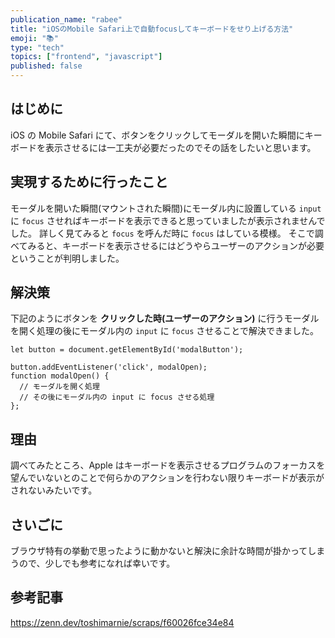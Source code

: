 ```yaml
---
publication_name: "rabee"
title: "iOSのMobile Safari上で自動focusしてキーボードをせり上げる方法"
emoji: "📚"
type: "tech"
topics: ["frontend", "javascript"]
published: false
---
```

## はじめに
iOS の Mobile Safari にて、ボタンをクリックしてモーダルを開いた瞬間にキーボードを表示させるには一工夫が必要だったのでその話をしたいと思います。

## 実現するために行ったこと
モーダルを開いた瞬間(マウントされた瞬間)にモーダル内に設置している `input` に `focus` させればキーボードを表示できると思っていましたが表示されませんでした。
詳しく見てみると `focus` を呼んだ時に `focus` はしている模様。
そこで調べてみると、キーボードを表示させるにはどうやらユーザーのアクションが必要ということが判明しました。

## 解決策
下記のようにボタンを **クリックした時(ユーザーのアクション)** に行うモーダルを開く処理の後にモーダル内の `input` に `focus` させることで解決できました。

```
let button = document.getElementById('modalButton');

button.addEventListener('click', modalOpen);
function modalOpen() {
  // モーダルを開く処理
  // その後にモーダル内の input に focus させる処理
};
```

## 理由
調べてみたところ、Apple はキーボードを表示させるプログラムのフォーカスを望んでいないとのことで何らかのアクションを行わない限りキーボードが表示がされないみたいです。

## さいごに
ブラウザ特有の挙動で思ったように動かないと解決に余計な時間が掛かってしまうので、少しでも参考になれば幸いです。

## 参考記事
https://zenn.dev/toshimarnie/scraps/f60026fce34e84
